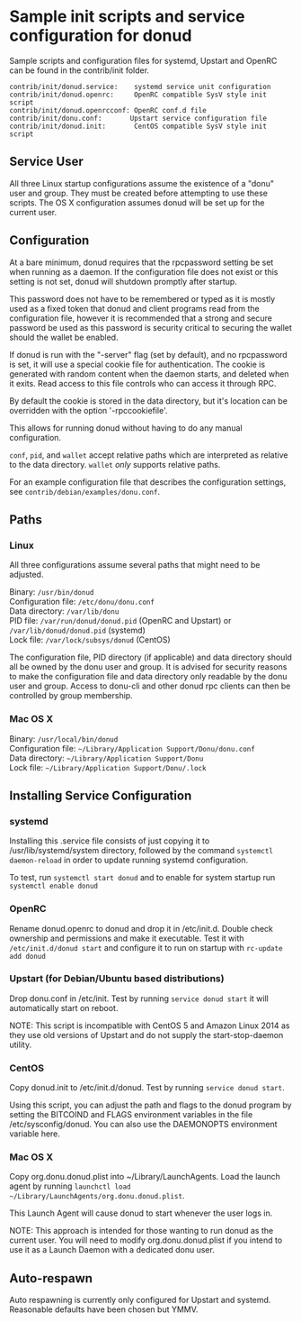 Sample init scripts and service configuration for donud
==========================================================

Sample scripts and configuration files for systemd, Upstart and OpenRC
can be found in the contrib/init folder.

    contrib/init/donud.service:    systemd service unit configuration
    contrib/init/donud.openrc:     OpenRC compatible SysV style init script
    contrib/init/donud.openrcconf: OpenRC conf.d file
    contrib/init/donu.conf:       Upstart service configuration file
    contrib/init/donud.init:       CentOS compatible SysV style init script

Service User
---------------------------------

All three Linux startup configurations assume the existence of a "donu" user
and group.  They must be created before attempting to use these scripts.
The OS X configuration assumes donud will be set up for the current user.

Configuration
---------------------------------

At a bare minimum, donud requires that the rpcpassword setting be set
when running as a daemon.  If the configuration file does not exist or this
setting is not set, donud will shutdown promptly after startup.

This password does not have to be remembered or typed as it is mostly used
as a fixed token that donud and client programs read from the configuration
file, however it is recommended that a strong and secure password be used
as this password is security critical to securing the wallet should the
wallet be enabled.

If donud is run with the "-server" flag (set by default), and no rpcpassword is set,
it will use a special cookie file for authentication. The cookie is generated with random
content when the daemon starts, and deleted when it exits. Read access to this file
controls who can access it through RPC.

By default the cookie is stored in the data directory, but it's location can be overridden
with the option '-rpccookiefile'.

This allows for running donud without having to do any manual configuration.

`conf`, `pid`, and `wallet` accept relative paths which are interpreted as
relative to the data directory. `wallet` *only* supports relative paths.

For an example configuration file that describes the configuration settings,
see `contrib/debian/examples/donu.conf`.

Paths
---------------------------------

### Linux

All three configurations assume several paths that might need to be adjusted.

Binary:              `/usr/bin/donud`  
Configuration file:  `/etc/donu/donu.conf`  
Data directory:      `/var/lib/donu`  
PID file:            `/var/run/donud/donud.pid` (OpenRC and Upstart) or `/var/lib/donud/donud.pid` (systemd)  
Lock file:           `/var/lock/subsys/donud` (CentOS)  

The configuration file, PID directory (if applicable) and data directory
should all be owned by the donu user and group.  It is advised for security
reasons to make the configuration file and data directory only readable by the
donu user and group.  Access to donu-cli and other donud rpc clients
can then be controlled by group membership.

### Mac OS X

Binary:              `/usr/local/bin/donud`  
Configuration file:  `~/Library/Application Support/Donu/donu.conf`  
Data directory:      `~/Library/Application Support/Donu`  
Lock file:           `~/Library/Application Support/Donu/.lock`  

Installing Service Configuration
-----------------------------------

### systemd

Installing this .service file consists of just copying it to
/usr/lib/systemd/system directory, followed by the command
`systemctl daemon-reload` in order to update running systemd configuration.

To test, run `systemctl start donud` and to enable for system startup run
`systemctl enable donud`

### OpenRC

Rename donud.openrc to donud and drop it in /etc/init.d.  Double
check ownership and permissions and make it executable.  Test it with
`/etc/init.d/donud start` and configure it to run on startup with
`rc-update add donud`

### Upstart (for Debian/Ubuntu based distributions)

Drop donu.conf in /etc/init.  Test by running `service donud start`
it will automatically start on reboot.

NOTE: This script is incompatible with CentOS 5 and Amazon Linux 2014 as they
use old versions of Upstart and do not supply the start-stop-daemon utility.

### CentOS

Copy donud.init to /etc/init.d/donud. Test by running `service donud start`.

Using this script, you can adjust the path and flags to the donud program by
setting the BITCOIND and FLAGS environment variables in the file
/etc/sysconfig/donud. You can also use the DAEMONOPTS environment variable here.

### Mac OS X

Copy org.donu.donud.plist into ~/Library/LaunchAgents. Load the launch agent by
running `launchctl load ~/Library/LaunchAgents/org.donu.donud.plist`.

This Launch Agent will cause donud to start whenever the user logs in.

NOTE: This approach is intended for those wanting to run donud as the current user.
You will need to modify org.donu.donud.plist if you intend to use it as a
Launch Daemon with a dedicated donu user.

Auto-respawn
-----------------------------------

Auto respawning is currently only configured for Upstart and systemd.
Reasonable defaults have been chosen but YMMV.
